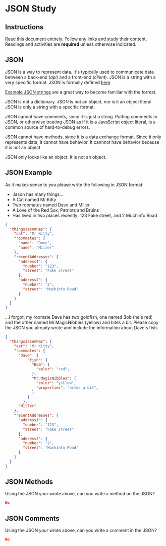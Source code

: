 # JSON Study

## Instructions

Read this document entirely. Follow any links and study their content. Readings
and activities are **required** unless otherwise indicated.

## JSON

JSON is a way to represent data. It's typically used to communicate data between
a back-end (*api*) and a front-end (*client*). JSON is a string with a very
specific format. JSON is formally defined [here](http://www.json.org/).

[Example JSON strings](http://json.org/example.html) are a great way to become
familiar with the format.

JSON is not a dictionary. JSON is not an object, nor is it an object literal.
JSON is only a string with a specific format.

JSON cannot have comments, since it is just a string. Putting comments in JSON,
or otherwise treating JSON as if it is a JavaScript object literal, is a common
source of hard-to-debug errors.

JSON cannot have methods, since it is a data exchange format. Since it only
represents data, it cannot have behavior. It cannnot have behavior because it is
not an object.

JSON only looks like an object. It is not an object.

## JSON Example

As it makes sense to you please write the following in JSON format:

-  Jason has many things...
- A Cat named Mr.Kitty
- Two roomates named Dave and Miller
- A Love of the Red Sox, Patriots and Bruins
- Has lived in two places recently: 123 Fake street, and 2 Muchinfo Road

```json
{
  "thingsJasonHas": {
    "cat": "Mr Kitty",
    "roommates": {
      "name": "Dave",
      "name": "Miller"
    },
    "recentAddresses": {
      "address1": {
        "number": "123",
        "street": "Fake street"
      },
      "address2": {
        "number": "2",
        "street": "Muchinfo Road"
      }
    }
  }
}
```

...I forgot, my roomate Dave has two goldfish, one named Bob (he's red) and the
other named Mr.MagicNibbles (yellow) and bites a bit. Please copy the JSON you
already wrote and include the information about Dave's fish.

```json
{
  "thingsJasonHas": {
    "cat": "Mr Kitty",
    "roommates": {
      "Dave": {
          "fish": {
            "Bob": {
              "color": "red",
            },
            "Mr.MagicNibbles": {
              "color": "yellow",
              "properties": "bites a bit",
            }
          }
        },
      "Miller"
    },
    "recentAddresses": {
      "address1": {
        "number": "123",
        "street": "Fake street"
      },
      "address2": {
        "number": "2",
        "street": "Muchinfo Road"
      }
    }
  }
}
```

## JSON Methods

Using the JSON your wrote above, can you write a method on the JSON?

```json
No
```

## JSON Comments

Using the JSON your wrote above, can you write a comment in the JSON?

```json
No
```

